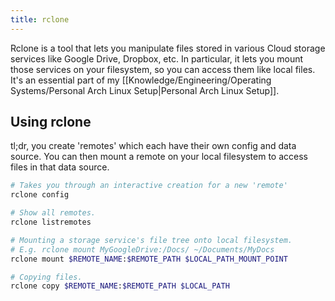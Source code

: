 ```yaml
---
title: rclone
---
```


Rclone is a tool that lets you manipulate files stored in various Cloud storage services like Google Drive, Dropbox, etc. In particular, it lets you mount those services on your filesystem, so you can access them like local files. It's an essential part of my [[Knowledge/Engineering/Operating Systems/Personal Arch Linux Setup|Personal Arch Linux Setup]].

## Using rclone
tl;dr, you create 'remotes' which each have their own config and data source. You can then mount a remote on your local filesystem to access files in that data source.
```sh
# Takes you through an interactive creation for a new 'remote'
rclone config

# Show all remotes.
rclone listremotes

# Mounting a storage service's file tree onto local filesystem.
# E.g. rclone mount MyGoogleDrive:/Docs/ ~/Documents/MyDocs
rclone mount $REMOTE_NAME:$REMOTE_PATH $LOCAL_PATH_MOUNT_POINT

# Copying files.
rclone copy $REMOTE_NAME:$REMOTE_PATH $LOCAL_PATH
```
